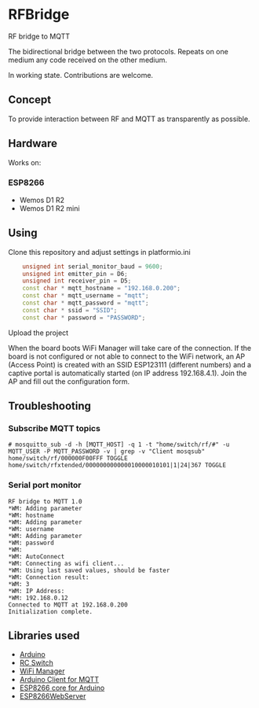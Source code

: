 # RFBridge
RF bridge to MQTT

The bidirectional bridge between the two protocols. Repeats on one medium any code received on the other medium.

In working state. Contributions are welcome.

## Concept
To provide interaction between RF and MQTT as transparently as possible.

## Hardware

Works on:

### ESP8266
* Wemos D1 R2
* Wemos D1 R2 mini

## Using

Clone this repository and adjust settings in platformio.ini

```c++
    unsigned int serial_monitor_baud = 9600;
    unsigned int emitter_pin = D6;
    unsigned int receiver_pin = D5;
    const char * mqtt_hostname = "192.168.0.200";
    const char * mqtt_username = "mqtt";
    const char * mqtt_password = "mqtt";
    const char * ssid = "SSID";
    const char * password = "PASSWORD";
```

Upload the project

When the board boots WiFi Manager will take care of the connection. If the board is not configured or not able to connect to the WiFi network, an AP (Access Point) is created with an SSID ESP123111 (different numbers) and a captive portal is automatically started (on IP address 192.168.4.1).
Join the AP and fill out the configuration form.

## Troubleshooting

### Subscribe MQTT topics

```
# mosquitto_sub -d -h [MQTT_HOST] -q 1 -t "home/switch/rf/#" -u MQTT_USER -P MQTT_PASSWORD -v | grep -v "Client mosqsub"
home/switch/rf/000000F00FFF TOGGLE
home/switch/rfxtended/000000000000010000010101|1|24|367 TOGGLE
```

### Serial port monitor

```
RF bridge to MQTT 1.0
*WM: Adding parameter
*WM: hostname
*WM: Adding parameter
*WM: username
*WM: Adding parameter
*WM: password
*WM:
*WM: AutoConnect
*WM: Connecting as wifi client...
*WM: Using last saved values, should be faster
*WM: Connection result:
*WM: 3
*WM: IP Address:
*WM: 192.168.0.12
Connected to MQTT at 192.168.0.200
Initialization complete.
```


## Libraries used
* [Arduino](http://arduino.cc/)
* [RC Switch](https://github.com/sui77/rc-switch)
* [WiFi Manager](https://github.com/tzapu/WiFiManager/)
* [Arduino Client for MQTT](https://github.com/knolleary/pubsubclient)
* [ESP8266 core for Arduino ](https://github.com/esp8266/Arduino)
* [ESP8266WebServer](https://github.com/esp8266/ESPWebServer)